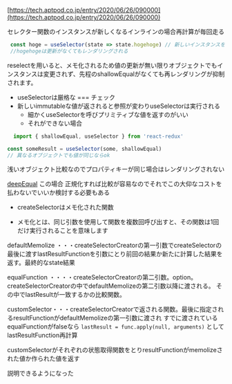 [https://tech.aptpod.co.jp/entry/2020/06/26/090000](https://tech.aptpod.co.jp/entry/2020/06/26/090000)


セレクター関数のインスタンスが新しくなるインラインの場合再計算が毎回走る

```js
 const hoge = useSelector(state => state.hogehoge) // 新しいインスタンスを返している
 //hogehogeは更新がなくてもレンダリングされる
 ```



 reselectを用いると、メモ化されるため値の更新が無い限りオブジェクトでもインスタンスは変更されず、先程のshallowEqualがなくても再レンダリングが抑制されます。


- useSelectorは厳格な === チェック
- 新しいimmutableな値が返されると参照が変わりuseSelectorは実行される
  - 細かくuseSelectorを呼びプリミティブな値を返すのがいい
  - それができない場合

```js
  import { shallowEqual, useSelector } from 'react-redux'

const someResult = useSelector(some, shallowEqual)
// 異なるオブジェクトでも値が同じならok
```

浅いオブジェクト比較なのでプロパティキーが同じ場合はレンダリングされない

[deepEqual](https://stackoverflow.com/a/62214881/5005464)
この場合 正規化すれば比較が容易なのでそれでこの大仰なコストを払わないでいいか検討する必要もある


- createSelectorはメモ化された関数



- メモ化とは、同じ引数を使用して関数を複数回呼び出すと、その関数は1回だけ実行されることを意味します

[](https://stackoverflow.com/questions/58587126/can-someone-explain-how-input-functions-are-used-in-functions-in-reselect-librar)



defaultMemolize ・・・createSelectorCreatorの第一引数でcreateSelectorの最後に渡すlastResultFunctionを引数にとり前回の結果か新たに計算した結果を返す。最終的なstate結果

equalFunction ・・・・createSelectorCreatorの第二引数。option。
createSelectorCreatorの中でdefaultMemolizeの第二引数以降に渡される。
その中でlastResultが一致するかの比較関数。

customSelector・・・createSelectorCreatorで返される関数。最後に指定されるresultFunctionがdefaultMemolizeの第一引数に渡され
すでに渡されているequalFunctionがfalseなら `lastResult = func.apply(null, arguments)` としてlastResultFunction再計算

customSelectorがそれぞれの状態取得関数をとりresultFunctionがmemolizeされた値か作られた値を返す

説明できるようになった

